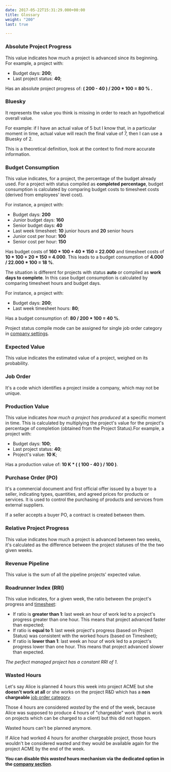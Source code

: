 ```yaml
---
date: 2017-05-22T15:31:29.000+00:00
title: Glossary
weight: "200"
last: true

---
```

### Absolute Project Progress

This value indicates how much a project is advanced since its beginning. For example, a project with:

* Budget days: **200**;
* Last project status: **40**;

Has an absolute project progress of: **( 200 - 40 ) / 200 * 100 = 80 % .**

### Bluesky

It represents the value you think is missing in order to reach an hypothetical overall value.

For example: if I have an actual value of 5 but I know that, in a particular moment in time, actual value will reach the final value of 7, then I can use a Bluesky of 2.

This is a theoretical definition, look at the context to find more accurate information.

### Budget Consumption

This value indicates, for a project, the percentage of the budget already used. 
For a project with status compiled as **completed percentage**, budget consumption is calculated by comparing budget costs to timesheet costs (derived from employees' level cost). 

For instance, a project with:

* Budget days: **200**
* Junior budget days: **160**
* Senior budget days: **40**
* Last week timesheet: **10** junior hours and **20** senior hours
* Junior cost per hour: **100**
* Senior cost per hour: **150**

Has budget costs of **160 * 100 + 40 * 150 = 22.000** and timesheet costs of **10 * 100 + 20 * 150 = 4.000**. 
This leads to a budget consumption of **4.000 / 22.000 * 100 = 18 %**.

The situation is different for projects with status **auto** or compiled as **work days to complete**. In this case budget consumption is calculated by comparing timesheet hours and budget days. 

For instance, a project with:

* Budget days: **200**;
* Last week timesheet hours: **80**;

Has a budget consumption of: **80 / 200 * 100 = 40 %**.

Project status compile mode can be assigned for single job order category in [company settings](/settings/index#company).

### Expected Value

This value indicates the estimated value of a project, weighed on its probability.

### Job Order

It's a code which identifies a project inside a company, which may not be unique.

### Production Value

This value indicates _how much a project has produced_ at a specific moment in time. This is calculated by multiplying the project's value for the project's percentage of completion (obtained from the Project Status).For example, a project with:

* Budget days: **100**;
* Last project status: **40**;
* Project's value: **10 K**;

Has a production value of: **10 K * ( ( 100 - 40 ) / 100 )**.

### Purchase Order (PO)

It's a commercial document and first official offer issued by a buyer to a seller, indicating types, quantities, and agreed prices for products or services. It is used to control the purchasing of products and services from external suppliers.

If a seller accepts a buyer PO, a contract is created between them.

### Relative Project Progress

This value indicates how much a project is advanced between two weeks, it's calculated as the difference between the project statuses of the the two given weeks.

### Revenue Pipeline

This value is the sum of all the pipeline projects' expected value.

### Roadrunner Index (RRI)

This value indicates, for a given week, the ratio between the project's progress and [timesheet](/friday/index#timesheet):

* If ratio is **greater than 1**: last week an hour of work led to a project's progress greater than one hour. This means that project advanced faster than expected;
* If ratio is **equal to 1**: last week project's progress (based on Project Status) was consistent with the worked hours (based on Timesheet);
* If ratio is **lower than 1**: last week an hour of work led to a project's progress lower than one hour. This means that project advanced slower than expected.

_The perfect managed project has a constant RRI of 1_.

### Wasted Hours

Let's say Alice is planned 4 hours this week into project ACME but she **doesn't work at all** or she works on the project R&D which has a **non chargeable** [job order category](/settings/index#company).

Those 4 hours are considered *wasted* by the end of the week, because Alice was supposed to produce 4 hours of "chargeable" work (that is work on projects which can be charged to a client) but this did not happen.

Wasted hours can't be planned anymore.

If Alice had worked 4 hours for another chargeable project, those hours wouldn't be considered wasted and they would be available again for the project ACME by the end of the week.

**You can disable this *wasted* hours mechanism via the dedicated option in the [company section](/settings/index#company)**.